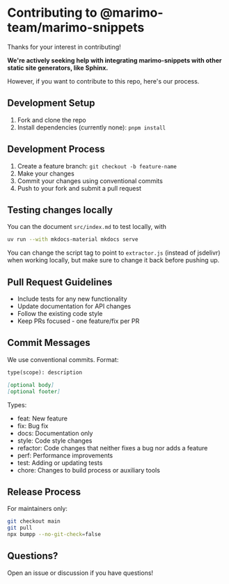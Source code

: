 # Contributing to @marimo-team/marimo-snippets

Thanks for your interest in contributing!

**We're actively seeking help with integrating marimo-snippets with other
static site generators, like Sphinx.**

However, if you want to contribute to this repo, here's our process.

## Development Setup

1. Fork and clone the repo
2. Install dependencies (currently none): `pnpm install`

## Development Process

1. Create a feature branch: `git checkout -b feature-name`
2. Make your changes
3. Commit your changes using conventional commits
4. Push to your fork and submit a pull request

## Testing changes locally

You can the document `src/index.md` to test locally,
with

```bash
uv run --with mkdocs-material mkdocs serve
```

You can change the script tag to point to `extractor.js` (instead of jsdelivr)
when working locally, but make sure to change it back before pushing up.

## Pull Request Guidelines

- Include tests for any new functionality
- Update documentation for API changes
- Follow the existing code style
- Keep PRs focused - one feature/fix per PR

## Commit Messages

We use conventional commits. Format:

```markdown
type(scope): description

[optional body]
[optional footer]
```

Types:

- feat: New feature
- fix: Bug fix
- docs: Documentation only
- style: Code style changes
- refactor: Code changes that neither fixes a bug nor adds a feature
- perf: Performance improvements
- test: Adding or updating tests
- chore: Changes to build process or auxiliary tools

## Release Process

For maintainers only:

```bash
git checkout main
git pull
npx bumpp --no-git-check=false
```

## Questions?

Open an issue or discussion if you have questions!
